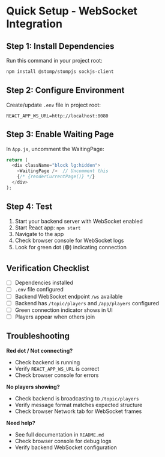 # Quick Setup - WebSocket Integration

## Step 1: Install Dependencies

Run this command in your project root:

```bash
npm install @stomp/stompjs sockjs-client
```

## Step 2: Configure Environment

Create/update `.env` file in project root:

```env
REACT_APP_WS_URL=http://localhost:8080
```

## Step 3: Enable Waiting Page

In `App.js`, uncomment the WaitingPage:

```javascript
return (
  <div className="block lg:hidden">
    <WaitingPage />  // Uncomment this
    {/* {renderCurrentPage()} */}
  </div>
);
```

## Step 4: Test

1. Start your backend server with WebSocket enabled
2. Start React app: `npm start`
3. Navigate to the app
4. Check browser console for WebSocket logs
5. Look for green dot (🟢) indicating connection

## Verification Checklist

- [ ] Dependencies installed
- [ ] `.env` file configured
- [ ] Backend WebSocket endpoint `/ws` available
- [ ] Backend has `/topic/players` and `/app/players` configured
- [ ] Green connection indicator shows in UI
- [ ] Players appear when others join

## Troubleshooting

**Red dot / Not connecting?**
- Check backend is running
- Verify `REACT_APP_WS_URL` is correct
- Check browser console for errors

**No players showing?**
- Check backend is broadcasting to `/topic/players`
- Verify message format matches expected structure
- Check browser Network tab for WebSocket frames

**Need help?**
- See full documentation in `README.md`
- Check browser console for debug logs
- Verify backend WebSocket configuration
